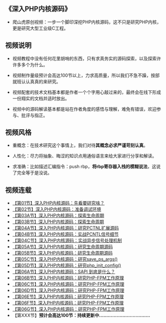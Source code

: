 ## 《深入PHP内核源码》

* 爬山虎原创视频：一步一个脚印深挖PHP内核源码，这不只是研究PHP内核，更是研究大型工业级C工程。

## 视频说明

* 视频教程中没有任何花里胡哨的东西，只有求真务实的源码探索，以及探索许许多多个为什么。

* 视频制作量级预计会高达100节以上，力求高质量，所以我们不急不躁，按部就班认认真真的来研究。

* 视频配套的技术文档基本都是作者一个个字用心敲过来的，最终会在线下形成一份翔实的文档并适时放出。

* 视频中的源码解读基本都是站在作者角度的感悟与理解，难免有错误，欢迎参与、批评与指正。

## 视频风格

* 重概念：在技术研究这个事情上，我们对待**其概念必求严谨苛刻认真**。

* 人性化：尽力将抽象、晦涩的知识点用通俗语言来给大家进行分享和解读。

* 求准确：比如描述汇编指令：push rbp，**将rbp寄存器入栈的模糊说法**，这说了完全等于是没说。


## 视频连载

* [【第01节】深入PHP内核源码：先看要研究啥？](https://www.bilibili.com/video/BV1pP4y1G7ae/)   
* [【第02节】深入PHP内核源码：准备调试环境](https://www.bilibili.com/video/BV1Fb4y1H7C1/)   
* [【第03A节】深入PHP内核源码：探索生命周期](https://www.bilibili.com/video/BV1XS4y1376q/)   
* [【第03B节】深入PHP内核源码：探索生命周期](https://www.bilibili.com/video/BV1TZ4y1m7PD/)   
* [【第04A节】深入PHP内核源码：研究PCTNL扩展源码](https://www.bilibili.com/video/BV1dB4y127HX/)   
* [【第04B节】深入PHP内核源码：实战PCNTL信号细节](https://www.bilibili.com/video/BV1NZ4y1t728/)   
* [【第04C节】深入PHP内核源码：实战异步信号处理机制](https://www.bilibili.com/video/BV1mY411T7No/)   
* [【第05A节】深入PHP内核源码：研究生命周期源码](https://www.bilibili.com/video/BV1gt4y1V7gD/)   
* [【第05B节】深入PHP内核源码：研究生命周期源码](https://www.bilibili.com/video/BV1Vt4y1g7RW/)   
* [【第05C节】深入PHP内核源码：研究save_ps_args()](https://www.bilibili.com/video/BV1fa411V77x/)   
* [【第05D节】深入PHP内核源码：研究php_init_config()](https://www.bilibili.com/video/BV1mG4y1q7XY/)   
* [【第06A节】深入PHP内核源码：SAPI 到底是什么？](https://www.bilibili.com/video/BV1Ge4y1S7Cg/)   
* [【第06B节】深入PHP内核源码：研究PHP-FPM工作原理](https://www.bilibili.com/video/BV1UP411w7vG/)   
* [【第06C节】深入PHP内核源码：研究PHP-FPM工作原理](https://www.bilibili.com/video/BV1Z841187tU/)   
* [【第06D节】深入PHP内核源码：研究PHP-FPM工作原理](https://www.bilibili.com/video/BV1r44y1U7VV/)   
* [【第06E节】深入PHP内核源码：研究PHP-FPM工作原理](https://www.bilibili.com/video/BV1UX4y1U7Jx/)   
* [【第06F节】深入PHP内核源码：研究PHP-FPM工作原理](https://www.bilibili.com/video/BV1FP411o7ZP/)   
* [【第06G节】深入PHP内核源码：研究PHP-FPM工作原理](https://www.bilibili.com/video/BV1QT411q7uA/)   
* 【第XXX节】**预计会高达100节：持续更新中...................................**    

